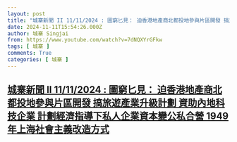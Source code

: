 ```yaml
---
layout: post
title: "城寨新聞 II 11/11/2024 : 圖窮匕見： 迫香港地產商北都投地參與片區開發 搞旅遊產業升級計劃 資助內地科技企業 計劃經濟指導下私人企業資本變公私合營 1949年上海社會主義改造方式"
date: 2024-11-11T15:54:26.000Z
author: 城寨 Singjai
from: https://www.youtube.com/watch?v=7dNQXYrGFkw
tags: [ 城寨 ]
comments: True
categories: [ 城寨 ]
---
```

<!--1731340466000-->
[城寨新聞 II 11/11/2024 : 圖窮匕見： 迫香港地產商北都投地參與片區開發 搞旅遊產業升級計劃 資助內地科技企業 計劃經濟指導下私人企業資本變公私合營 1949年上海社會主義改造方式](https://www.youtube.com/watch?v=7dNQXYrGFkw)
------

<div>

</div>
